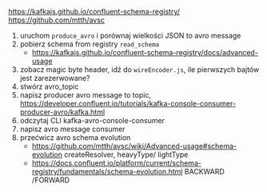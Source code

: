 https://kafkajs.github.io/confluent-schema-registry/
https://github.com/mtth/avsc

1. uruchom `produce_avro` i porównaj wielkości JSON to avro message
2. pobierz schema from registry `read_schema`
   - https://kafkajs.github.io/confluent-schema-registry/docs/advanced-usage
2. zobacz magic byte header, idź do `wireEncoder.js`, ile pierwszych bajtów jest zarezerwowane?  
3. stwórz avro_topic
4. napisz producer avro message to topic, https://developer.confluent.io/tutorials/kafka-console-consumer-producer-avro/kafka.html
5. odczytaj CLI kafka-avro-console-consumer
5. napisz avro message consumer
6. przećwicz avro schema evolution 
   - https://github.com/mtth/avsc/wiki/Advanced-usage#schema-evolution createResolver, heavyType/ lightType 
   - https://docs.confluent.io/platform/current/schema-registry/fundamentals/schema-evolution.html BACKWARD /FORWARD 
